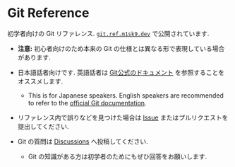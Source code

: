 # Git Reference

初学者向けの Git リファレンス. [`git.ref.m1sk9.dev`](https://git.ref.m1sk9.dev) で公開されています.

- **注意:** 初心者向けのため本来の Git の仕様とは異なる形で表現している場合があります.

- 日本語話者向けです. 英語話者は [Git公式のドキュメント](https://git-scm.com/docs/giteveryday) を参照することをオススメします.
  - This is for Japanese speakers. English speakers are recommended to refer to the [official Git documentation](https://git-scm.com/docs/giteveryday).
- リファレンス内で誤りなどを見つけた場合は [Issue](https://github.com/m1sk9/git/issues) またはプルリクエストを提出してください.
- Git の質問は [Discussions](https://github.com/m1sk9/git/discussions) へ投稿してください.
  - Git の知識がある方は初学者のためにもぜひ回答をお願いします.
